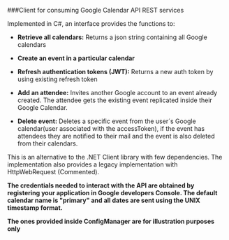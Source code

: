###Client for consuming Google Calendar API REST services


Implemented in C#, an interface provides the functions to:

* **Retrieve all calendars:** Returns a json string containing all Google calendars

* **Create an event in a particular calendar**

* **Refresh authentication tokens (JWT):** Returns a new auth token by using existing refresh token

* **Add an attendee:** Invites another Google account to an event already created. The attendee gets the existing event replicated inside their Google Calendar.

* **Delete event:** Deletes a specific event from the user´s Google calendar(user associated with the accessToken), if the event has attendees they are notified to their mail and the event is also deleted from their calendars.

This is an alternative to the .NET Client library with few dependencies. The implementation also provides a legacy implementation with HttpWebRequest (Commented).

**The credentials needed to interact with the API are obtained by registering your application in Google developers Console. The default calendar name is "primary" and all dates are sent using the UNIX timestamp format.**

**The ones provided inside ConfigManager are for illustration purposes only**
